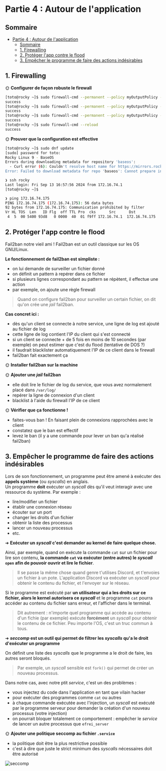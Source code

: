 # Partie 4 : Autour de l'application

## Sommaire

- [Partie 4 : Autour de l'application](#partie-4--autour-de-lapplication)
  - [Sommaire](#sommaire)
  - [1. Firewalling](#1-firewalling)
  - [2. Protéger l'app contre le flood](#2-protéger-lapp-contre-le-flood)
  - [3. Empêcher le programme de faire des actions indésirables](#3-empêcher-le-programme-de-faire-des-actions-indésirables)

## 1. Firewalling


🌞 **Configurer de façon robuste le firewall**

```bash
[toto@rocky ~]$ sudo firewall-cmd --permanent --policy myOutputPolicy --add-ingress-zone HOST
success
[toto@rocky ~]$ sudo firewall-cmd --permanent --policy myOutputPolicy --add-egress-zone ANY
success
[toto@rocky ~]$ sudo firewall-cmd --permanent --policy myOutputPolicy --set-target DROP
success
[toto@rocky ~]$ sudo firewall-cmd --reload
success
```

🌞 **Prouver que la configuration est effective**

```bash
[toto@rocky ~]$ sudo dnf update
[sudo] password for toto: 
Rocky Linux 9 - BaseOS                                                                                       0.0  B/s |   0  B     00:00    
Errors during downloading metadata for repository 'baseos':
  - Curl error (6): Couldn't resolve host name for https://mirrors.rockylinux.org/mirrorlist?arch=aarch64&repo=BaseOS-9 [Could not resolve host: mirrors.rockylinux.org]
Error: Failed to download metadata for repo 'baseos': Cannot prepare internal mirrorlist: Curl error (6): Couldn't resolve host name for https://mirrors.rockylinux.org/mirrorlist?arch=aarch64&repo=BaseOS-9 [Could not resolve host: mirrors.rockylinux.org]
```

```bash
❯ ssh rocky
Last login: Fri Sep 13 16:57:56 2024 from 172.16.74.1
[toto@rocky ~]$ 
```

```bash
❯ ping 172.16.74.175
PING 172.16.74.175 (172.16.74.175): 56 data bytes
92 bytes from 172.16.74.175: Communication prohibited by filter
Vr HL TOS  Len   ID Flg  off TTL Pro  cks      Src      Dst
 4  5  00 5400 93d8   0 0000  40  01 f9ff 172.16.74.1  172.16.74.175 
```

## 2. Protéger l'app contre le flood

Fail2ban notre vieil ami ! Fail2ban est un outil classique sur les OS GNU/Linux.

**Le fonctionnement de fail2ban est simpliste :**

- on lui demande de surveiller un fichier donné
- on définit un pattern à repérer dans ce fichier
- si plusieurs lignes correspondant au pattern se répètent, il effectue une action
- par exemple, on ajoute une règle firewall

> Quand on configure fail2ban pour surveiller un certain fichier, on dit qu'on crée une *jail* fail2ban.

**Cas concret ici :**

- dès qu'un client se connecte à notre service, une ligne de log est ajouté au fichier de log
- cette ligne de log contient l'IP du client qui s'est connecté
- si un client se connecte + de 5 fois en moins de 10 secondes (par exemple) on peut estimer que c'est du flood (tentative de DOS ?)
- il faudrait blacklister automatiquement l'IP de ce client dans le firewall
- fail2ban fait exactement ça

🌞 **Installer fail2ban sur la machine**

🌞 **Ajouter une *jail* fail2ban**

- elle doit lire le fichier de log du service, que vous avez normalement placé dans `/var/log/`
- repérer la ligne de connexion d'un client
- blacklist à l'aide du firewall l'IP de ce client

🌞 **Vérifier que ça fonctionne !**
 
- faites-vous ban ! En faisant plein de connexions rapprochées avec le client
- constatez que le ban est effectif
- levez le ban (il y a une commande pour lever un ban qu'a réalisé fail2ban)

## 3. Empêcher le programme de faire des actions indésirables

Lors de son fonctionnement, un programme peut être amené à exécuter des **appels système** (ou *syscalls*) en anglais.  
Un programme **doit** exécuter un *syscall* dès qu'il veut interagir avec une ressource du système. Par exemple :

- lire/modifier un fichier
- établir une connexion réseau
- écouter sur un port
- changer les droits d'un fichier
- obtenir la liste des processus
- lancer un nouveau processus
- etc.

➜ **Exécuter un *syscall* c'est demander au kernel de faire quelque chose.**

Ainsi, par exemple, quand on exécute la commande `cat` sur un fichier pour lire son contenu, **la commande `cat` va exécuter (entre autres) le *syscall* `open` afin de pouvoir ouvrir et lire le fichier**.

> Il se passe la même chose quand genre t'utilises Discord, et t'envoies un fichier à un pote. L'application Discord va exécuter un *syscall* pour obtenir le contenu du fichier, et l'envoyer sur le réseau.

Si le programme est exécuté par **un utilisateur qui a les droits sur ce fichier, alors le kernel autorisera ce *syscall*** et le programme `cat` pourra accéder au contenu du fichier sans erreur, et l'afficher dans le terminal.

> Dit autrement : n'importe quel programme qui accède au contenu d'un fichie (par exemple) exécute **forcément** un *syscall* pour obtenir le contenu de ce fichier. Peu importe l'OS, c'est un truc commun à tous.

➜ ***seccomp* est un outil qui permet de filtrer les *syscalls* qu'a le droit d'exécuter un programme**

On définit une liste des *syscalls* que le programme a le droit de faire, les autres seront bloqués.

> Par exemple, un *syscall* sensible est `fork()` qui permet de créer un nouveau processus.

Dans notre cas, avec notre ptit *service*, c'est un des problèmes :

- vous injectez du code dans l'application en tant que vilain hacker
- pour exécuter des programmes comme `cat` ou autres
- à chaque commande exécutée avec l'injection, un *syscall* est exécuté par le programme serveur pour demander la création d'un nouveau processus (votre injection)
- on pourrait bloquer totalement ce comportement : empêcher le *service* de lancer un autre processus que `efrei_server`

🌞 **Ajouter une politique seccomp au fichier `.service`**

- la politique doit être la plus restrictive possible
- c'est à dire que juste le strict minimum des *syscalls* nécessaires doit être autorisé

![seccomp](./img/exploit_seccomp.png)